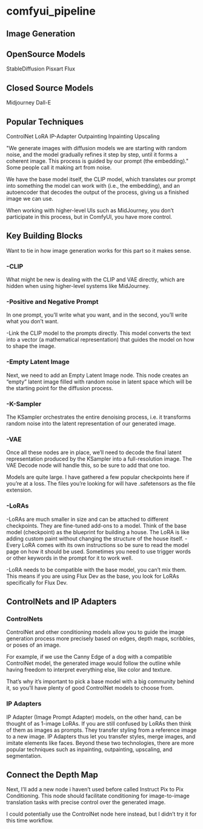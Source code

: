 # comfyui_pipeline

## Image Generation
## OpenSource Models
StableDiffusion
Pisxart
Flux

## Closed Source Models
Midjourney
Dall-E

## Popular Techniques
ControlNet
LoRA
IP-Adapter
Outpainting
Inpainting
Upscaling

"We generate images with diffusion models we are starting with random noise, and the model gradually refines it step by step, until it forms a coherent image. This process is guided by our prompt (the embedding)."
Some people call it making art from noise.

We have the base model itself, the CLIP model, which translates our prompt into something the model can work with (i.e., the embedding), and an autoencoder that decodes the output of the process, giving us a finished image we can use.

When working with higher-level UIs such as MidJourney, you don’t participate in this process, but in ComfyUI, you have more control.

## Key Building Blocks
Want to tie in how image generation works for this part so it makes sense.

### -CLIP
What might be new is dealing with the CLIP and VAE directly, which are hidden when using higher-level systems like MidJourney.

### -Positive and Negative Prompt
In one prompt, you’ll write what you want, and in the second, you’ll write what you don’t want.

-Link the CLIP model to the prompts directly. This model converts the text into a vector (a mathematical representation) that guides the model on how to shape the image.
### -Empty Latent Image
Next, we need to add an Empty Latent Image node. This node creates an “empty” latent image filled with random noise in latent space which will be the starting point for the diffusion process.
### -K-Sampler
The KSampler orchestrates the entire denoising process, i.e. it transforms random noise into the latent representation of our generated image.

### -VAE
Once all these nodes are in place, we’ll need to decode the final latent representation produced by the KSampler into a full-resolution image.
The VAE Decode node will handle this, so be sure to add that one too.

Models are quite large. I have gathered a few popular checkpoints here if you’re at a loss. The files you’re looking for will have .safetensors as the file extension.

### -LoRAs
-LoRAs are much smaller in size and can be attached to different checkpoints. They are fine-tuned add-ons to a model. Think of the base model (checkpoint) as the blueprint for building a house. The LoRA is like adding custom paint without changing the structure of the house itself.
-Every LoRA comes with its own instructions so be sure to read the model page on how it should be used. Sometimes you need to use trigger words or other keywords in the prompt for it to work well.

-LoRA needs to be compatible with the base model, you can’t mix them. This means if you are using Flux Dev as the base, you look for LoRAs specifically for Flux Dev.

## ControlNets and IP Adapters
### ControlNets
ControlNet and other conditioning models allow you to guide the image generation process more precisely based on edges, depth maps, scribbles, or poses of an image.

For example, if we use the Canny Edge of a dog with a compatible ControlNet model, the generated image would follow the outline while having freedom to interpret everything else, like color and texture.

That’s why it’s important to pick a base model with a big community behind it, so you’ll have plenty of good ControlNet models to choose from.

### IP Adapters
IP Adapter (Image Prompt Adapter) models, on the other hand, can be thought of as 1-image LoRAs. If you are still confused by LoRAs then think of them as images as prompts. They transfer styling from a reference image to a new image. IP Adapters thus let you transfer styles, merge images, and imitate elements like faces.
Beyond these two technologies, there are more popular techniques such as inpainting, outpainting, upscaling, and segmentation. 


## Connect the Depth Map
Next, I’ll add a new node i haven’t used before called Instruct Pix to Pix Conditioning. This node should facilitate conditioning for image-to-image translation tasks with precise control over the generated image.

I could potentially use the ControlNet node here instead, but I didn’t try it for this time workflow.
